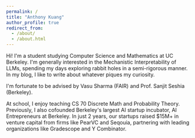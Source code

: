 ```yaml
---
permalink: /
title: "Anthony Kuang"
author_profile: true
redirect_from:
  - /about/
  - /about.html
---
```


Hi! I'm a student studying Computer Science and Mathematics at UC Berkeley. I'm generally interested in the Mechanistic Interpretability of LLMs, spending my days exploring rabbit holes in a semi-rigorous manner. In my blog, I like to write about whatever piques my curiosity.

I'm fortunate to be advised by Vasu Sharma (FAIR) and Prof. Sanjit Seshia (Berkeley).

At school, I enjoy teaching CS 70 Discrete Math and Probability Theory. Previously, I also cofounded Berkeley's largest AI startup incubator, AI Entrepreneurs at Berkeley. In just 2 years, our startups raised $15M+ in venture capital from firms like PearVC and Seqouia, partnering with leading organizations like Gradescope and Y Combinator.

